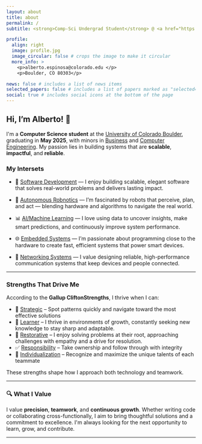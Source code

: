 ```yaml
---
layout: about
title: about
permalink: /
subtitle: <strong>Comp-Sci Undergrad Student</strong> @ <a href="https://www.colorado.edu/cs">University of Colorado Boulder</a> <br></br> <code>Dean’s List | BOLD Scholar | Summit Foundation & Ted Sizer Award Recipient</code><br> <br></br> <strong>What I like:</strong>  <code>Sofware</code> | <code>Teamwork</code> | <code>Personal Growth</code> 

profile:
  align: right
  image: profile.jpg
  image_circular: false # crops the image to make it circular
  more_info: >
    <p>alberto.espinosa@colorado.edu </p> 
    <p>Boulder, CO 80303</p>

news: false # includes a list of news items
selected_papers: false # includes a list of papers marked as "selected={true}"
social: true # includes social icons at the bottom of the page
---
```


## Hi, I’m Alberto! 👋


I'm a **Computer Science student** at the <a href="https://www.colorado.edu/cs">University of Colorado Boulder</a>, graduating in **May 2025**, with minors in <a href="https://www.colorado.edu/business/academic-programs/minor-business">Business</a> and <a href="https://www.colorado.edu/academics/minor-computer-engineering">Computer Engineering</a>. My passion lies in building systems that are **scalable**, **impactful**, and **reliable**. 

### My Intersets 
- 🎯 <a href="https://ales4999.github.io/projects/1_project/">Software Development</a> — I enjoy building scalable, elegant software that solves real-world problems and delivers lasting impact.


- 🤖 <a href="https://ales4999.github.io/projects/1_project/">Autonomous Robnotics</a> — I’m fascinated by robots that perceive, plan, and act — blending hardware and algorithms to navigate the real world.


- 📊 <a href="https://ales4999.github.io/projects/5_project/">AI/Machine Learning</a> — I love using data to uncover insights, make smart predictions, and continuously improve system performance.


- 🌐 <a href="https://ales4999.github.io/projects/3_project/">Embedded Systems</a> — I’m passionate about programming close to the hardware to create fast, efficient systems that power smart devices.


- 🔌 <a href="https://ales4999.github.io/projects/1_project/">Networking Systems</a> — I value designing reliable, high-performance communication systems that keep devices and people connected.

---

### Strengths That Drive Me

According to the **Gallup CliftonStrengths**, I thrive when I can:
- 🧠 <a href="https://www.gallup.com/cliftonstrengths/en/252350/strategic-theme.aspx">Strategic</a> – Spot patterns quickly and navigate toward the most effective solutions  
- 📘 <a href="https://www.gallup.com/cliftonstrengths/en/252293/learner-theme.aspx">Learner</a>  –  I thrive in environments of growth, constantly seeking new knowledge to stay sharp and adaptable.  
- 🤝 <a href="https://www.gallup.com/cliftonstrengths/en/252323/restorative-theme.aspx">Restorative</a>  – I enjoy solving problems at their root, approaching challenges with empathy and a drive for resolution.  
- ✅ <a href="https://www.gallup.com/cliftonstrengths/en/252320/responsibility-theme.aspx">Responsibility</a> – Take ownership and follow through with integrity  
- 🎯 <a href="https://www.gallup.com/cliftonstrengths/en/252272/individualization-theme.aspx">Individualization</a> – Recognize and maximize the unique talents of each teammate  

These strengths shape how I approach both technology and teamwork.


---

### 🔍 What I Value

I value **precision**, **teamwork**, and **continuous growth**. Whether writing code or collaborating cross-functionally, I aim to bring thoughtful solutions and a commitment to excellence. I'm always looking for the next opportunity to learn, grow, and contribute.

---